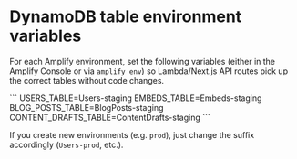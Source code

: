 # DynamoDB table environment variables

For each Amplify environment, set the following variables (either in the Amplify Console or via `amplify env`) so Lambda/Next.js API routes pick up the correct tables without code changes.

\`\`\`
USERS_TABLE=Users-staging
EMBEDS_TABLE=Embeds-staging
BLOG_POSTS_TABLE=BlogPosts-staging
CONTENT_DRAFTS_TABLE=ContentDrafts-staging
\`\`\`

If you create new environments (e.g. `prod`), just change the suffix accordingly (`Users-prod`, etc.).
